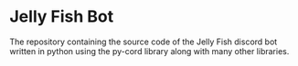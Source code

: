 # Jelly Fish Bot
 The repository containing the source code of the Jelly Fish discord bot written in python using the py-cord library along with many other libraries. 
